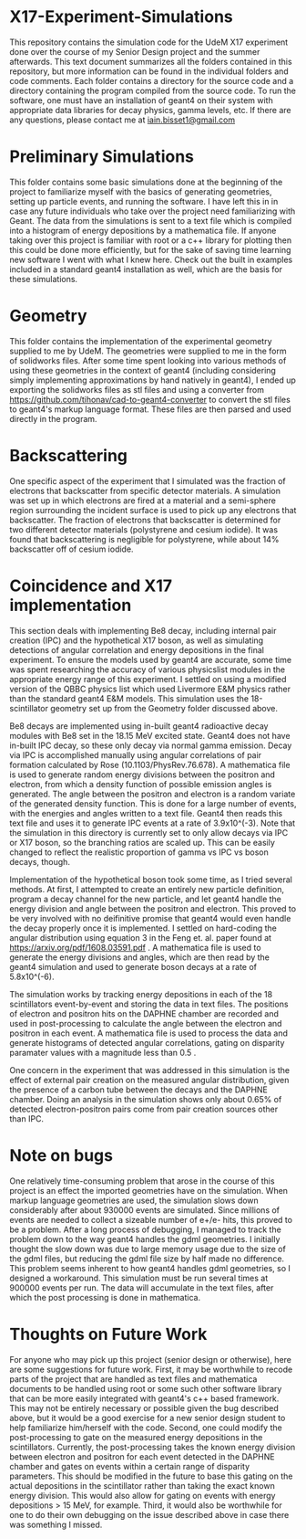 # X17-Experiment-Simulations

This repository contains the simulation code for the UdeM X17 experiment done over the course of my Senior Design project and the summer afterwards. This text document summarizes all the folders contained in this repository, but more information can be found in the individual folders and code comments. Each folder contains a directory for the source code and a directory containing the program compiled from the source code. To run the software, one must have an installation of geant4 on their system with appropriate data libraries for decay physics, gamma levels, etc. If there are any questions, please contact me at iain.bisset1@gmail.com

# Preliminary Simulations

This folder contains some basic simulations done at the beginning of the project to familiarize myself with the basics of generating geometries, setting up particle events, and running the software. I have left this in in case any future individuals who take over the project need familiarizing with Geant. The data from the simulations is sent to a text file which is compiled into a histogram of energy depositions by a mathematica file. If anyone taking over this project is familiar with root or a c++ library for plotting then this could be done more efficiently, but for the sake of saving time learning new software I went with what I knew here. Check out the built in examples included in a standard geant4 installation as well, which are the basis for these simulations.

# Geometry

This folder contains the implementation of the experimental geometry supplied to me by UdeM. The geometries were supplied to me in the form of solidworks files. After some time spent looking into various methods of using these geometries in the context of geant4 (including considering simply implementing approximations by hand natively in geant4), I ended up exporting the solidworks files as stl files and using a converter from https://github.com/tihonav/cad-to-geant4-converter to convert the stl files to geant4's markup language format. These files are then parsed and used directly in the program. 

# Backscattering

One specific aspect of the experiment that I simulated was the fraction of electrons that backscatter from specific detector materials. A simulation was set up in which electrons are fired at a material and a semi-sphere region surrounding the incident surface is used to pick up any electrons that backscatter. The fraction of electrons that backscatter is determined for two different detector materials (polystyrene and cesium iodide). It was found that backscattering is negligible for polystyrene, while about 14% backscatter off of cesium iodide.

# Coincidence and X17 implementation

This section deals with implementing Be8 decay, including internal pair creation (IPC) and the hypothetical X17 boson, as well as simulating detections of angular correlation and energy depositions in the final experiment. To ensure the models used by geant4 are accurate, some time was spent researching the accuracy of various physicslist modules in the appropriate energy range of this experiment. I settled on using a modified version of the QBBC physics list which used Livermore E&M physics rather than the standard geant4 E&M models. This simulation uses the 18-scintillator geometry set up from the Geometry folder discussed above.

Be8 decays are implemented using in-built geant4 radioactive decay modules with Be8 set in the 18.15 MeV excited state. Geant4 does not have in-built IPC decay, so these only decay via normal gamma emission. Decay via IPC is accomplished manually using angular correlations of pair formation calculated by Rose (10.1103/PhysRev.76.678). A mathematica file is used to generate random energy divisions between the positron and electron, from which a density function of possible emission angles is generated. The angle between the positron and electron is a random variate of the generated density function. This is done for a large number of events, with the energies and angles written to a text file. Geant4 then reads this text file and uses it to generate IPC events at a rate of 3.9x10^(-3). Note that the simulation in this directory is currently set to only allow decays via IPC or X17 boson, so the branching ratios are scaled up. This can be easily changed to reflect the realistic proportion of gamma vs IPC vs boson decays, though.

Implementation of the hypothetical boson took some time, as I tried several methods. At first, I attempted to create an entirely new particle definition, program a decay channel for the new particle, and let geant4 handle the energy division and angle between the positron and electron. This proved to be very involved with no deifinitive promise that geant4 would even handle the decay properly once it is implemented. I settled on hard-coding the angular distribution using equation 3 in the Feng et. al. paper found at https://arxiv.org/pdf/1608.03591.pdf . A mathematica file is used to generate the energy divisions and angles, which are then read by the geant4 simulation and used to generate boson decays at a rate of 5.8x10^(-6).

The simulation works by tracking energy depositions in each of the 18 scintillators event-by-event and storing the data in text files. The positions of electron and positron hits on the DAPHNE chamber are recorded and used in post-processing to calculate the angle between the electron and positron in each event. A mathematica file is used to process the data and generate histograms of detected angular correlations, gating on disparity paramater values with a magnitude less than 0.5 . 

One concern in the experiment that was addressed in this simulation is the effect of external pair creation on the measured angular distribution, given the presence of a carbon tube between the decays and the DAPHNE chamber. Doing an analysis in the simulation shows only about 0.65% of detected electron-positron pairs come from pair creation sources other than IPC. 

# Note on bugs

One relatively time-consuming problem that arose in the course of this project is an effect the imported geometries have on the simulation. When markup language geometries are used, the simulation slows down considerably after about 930000 events are simulated. Since millions of events are needed to collect a sizeable number of e+/e- hits, this proved to be a problem. After a long process of debugging, I managed to track the problem down to the way geant4 handles the gdml geometries. I initially thought the slow down was due to large memory usage due to the size of the gdml files, but reducing the gdml file size by half made no difference. This problem seems inherent to how geant4 handles gdml geometries, so I designed a workaround. This simulation must be run several times at 900000 events per run. The data will accumulate in the text files, after which the post processing is done in mathematica.

# Thoughts on Future Work

For anyone who may pick up this project (senior design or otherwise), here are some suggestions for future work. First, it may be worthwhile to recode parts of the project that are handled as text files and mathematica documents to be handled using root or some such other software library that can be more easily integrated with geant4's c++ based framework. This may not be entirely necessary or possible given the bug described above, but it would be a good exercise for a new senior design student to help familiarize him/herself with the code. Second, one could modify the post-processing to gate on the measured energy depositions in the scintillators. Currently, the post-processing takes the known energy division between electron and positron for each event detected in the DAPHNE chamber and gates on events within a certain range of disparity parameters. This should be modified in the future to base this gating on the actual depositions in the scintillator rather than taking the exact known energy division. This would also allow for gating on events with energy depositions > 15 MeV, for example. Third, it would also be worthwhile for one to do their own debugging on the issue described above in case there was something I missed.
